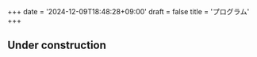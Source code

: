 +++
date = '2024-12-09T18:48:28+09:00'
draft = false
title = 'プログラム'
+++

## Under construction
<!-- <div class="col-md-12">
    <table width="100%">
    <tr>
    <th class="text-primary text-center text-large">Day 1</th>
    <th class="text-primary text-center text-large">Day 2</th>
    <th class="text-primary text-center text-large">Day 3</th>
    </tr>
        <tr>
            <td><iframe width="100%" height="300" src="https://drive.google.com/file/d/1MGjjobtWNHKB0yxTMh6W-Gp-Yfliu-pV/preview?usp=sharing" frameborder="0" allowfullscreen style="max-width: 100%; padding: 30px"></iframe></td>
            <td><iframe width="100%" height="300" src="https://drive.google.com/file/d/1MGjjobtWNHKB0yxTMh6W-Gp-Yfliu-pV/preview?usp=sharing" frameborder="0" allowfullscreen style="max-width: 100%; padding: 30px"></iframe></td>
            <td><iframe width="100%" height="300" src="https://drive.google.com/file/d/1MGjjobtWNHKB0yxTMh6W-Gp-Yfliu-pV/preview?usp=sharing" frameborder="0" allowfullscreen style="max-width: 100%; padding: 30px"></iframe></td>
        </tr>
    </table>
</div>
<br><br> -->